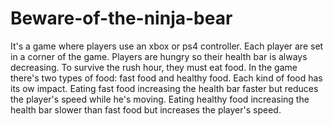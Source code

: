 # Beware-of-the-ninja-bear
It's a game where players use an xbox or ps4 controller. Each player are set in a corner of the game. Players are hungry so their health bar is always decreasing. To survive the rush hour, they must eat food. In the game there's two types of food: fast food and healthy food. Each kind of food has its ow impact. Eating fast food increasing the health bar faster but reduces the player's speed while he's moving. Eating healthy food increasing the health bar slower than fast food but increases the player's speed.
